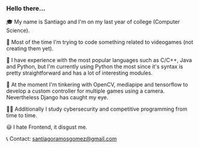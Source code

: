 ### Hello there...


🎓 My name is Santiago and I'm on my last year of college (Computer Science).

👾 Most of the time I'm trying to code something related to videogames (not creating them yet).

🧭 I have experience with the most popular languages such as C/C++, Java and Python, but I'm currently using Python the most since it's syntax is pretty straightforward and has a lot of interesting modules.

👀 At the moment I'm tinkering with OpenCV, mediapipe and tensorflow to develop a custom controller for multiple games using a camera. Nevertheless Django has caught my eye.

🕵️‍♂️ Additionally I study cybersecurity and competitive programming from time to time.

😃 I hate Frontend, it disgust me.

📞 Contact: santiagoramosgomez@gmail.com
